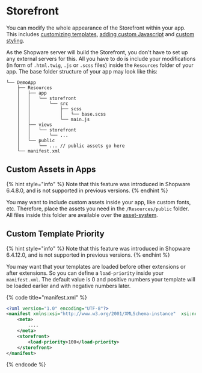 # Storefront

You can modify the whole appearance of the Storefront within your app. This includes [customizing templates](../../plugins/storefront/customize-templates.md), [adding custom Javascript](../../plugins/storefront/add-custom-javascript.md) and [custom styling](../../plugins/storefront/add-custom-styling.md).

As the Shopware server will build the Storefront, you don't have to set up any external servers for this. All you have to do is include your modifications \(in form of `.html.twig`, `.js` or `.scss` files\) inside the `Resources` folder of your app. The base folder structure of your app may look like this:

```text
└── DemoApp
    ├── Resources
    │   ├── app
    │   │   └── storefront
    │   │       └── src
    │   │           ├── scss
    │   │           │   └── base.scss
    │   │           └── main.js
    │   ├── views
    │   │   └── storefront
    │   │       └── ...
    │   └── public
    │       └── ... // public assets go here
    └── manifest.xml
```

## Custom Assets in Apps

{% hint style="info" %}
Note that this feature was introduced in Shopware 6.4.8.0, and is not supported in previous versions.
{% endhint %}

You may want to include custom assets inside your app, like custom fonts, etc.
Therefore, place the assets you need in the `/Resources/public` folder. All files inside this folder are available over the [asset-system](../../plugins/storefront/add-custom-assets.md#adding-custom-assets-to-your-plugin).

## Custom Template Priority

{% hint style="info" %}
Note that this feature was introduced in Shopware 6.4.12.0, and is not supported in previous versions.
{% endhint %}

You may want that your templates are loaded before other extensions or after extensions. So you can define a `load-priority` inside your `manifest.xml`. The default value is 0 and positive numbers your template will be loaded earlier and with negative numbers later.

{% code title="manifest.xml" %}

```xml
<?xml version="1.0" encoding="UTF-8"?>
<manifest xmlns:xsi="http://www.w3.org/2001/XMLSchema-instance"  xsi:noNamespaceSchemaLocation="https://raw.githubusercontent.com/shopware/platform/trunk/src/Core/Framework/App/Manifest/Schema/manifest-2.0.xsd">
    <meta>
        ....
    </meta>
    <storefront>
        <load-priority>100</load-priority>
    </storefront>    
</manifest>
```

{% endcode %}
